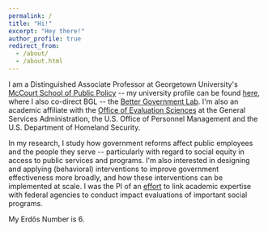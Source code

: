 ```yaml
---
permalink: /
title: "Hi!"
excerpt: "Hey there!"
author_profile: true
redirect_from: 
  - /about/
  - /about.html
---
```


I am a Distinguished Associate Professor at Georgetown University's <a href="https://mccourt.georgetown.edu" target="_blank">McCourt School of Public Policy</a> -- my university profile can be found <a href="https://gufaculty360.georgetown.edu/s/contact/0031Q00002CYX4KQAX/sebastian-jilke" target="_blank">here</a>, where I also co-direct BGL -- the <a href="https://mccourt.georgetown.edu/better-government-lab/" target="_blank">Better Government Lab</a>. I'm also an academic affiliate with the <a href="https://oes.gsa.gov" target="_blank">Office of Evaluation Sciences</a> at the General Services Administration, the U.S. Office of Personnel Management and the U.S. Department of Homeland Security.

In my research, I study how government reforms affect public employees and the people they serve -- particularly with regard to social equity in access to public services and programs. I'm also interested in designing and applying (behavioral) interventions to improve government effectiveness more broadly, and how these interventions can be implemented at scale. I was the PI of an <a href="https://mccourt.georgetown.edu/news/finding-out-what-works/" target="_blank">effort</a> to link academic expertise with federal agencies to conduct impact evaluations of important social programs.

My Erdős Number is 6.

